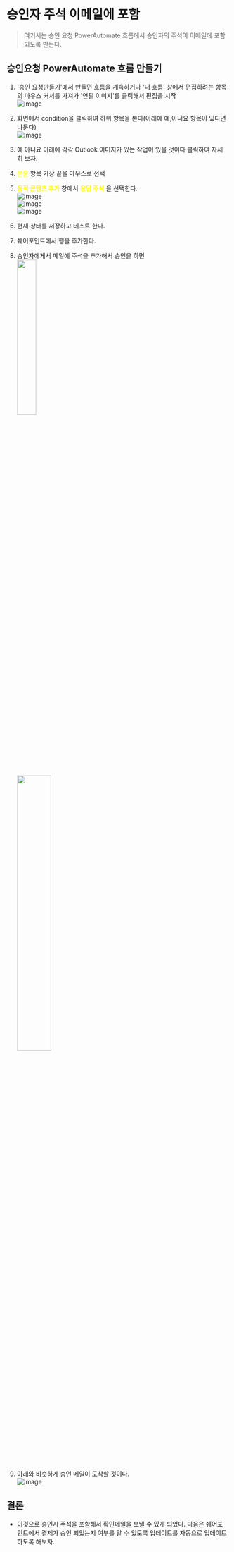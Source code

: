 # 승인자 주석 이메일에 포함
> 여기서는 승인 요청 PowerAutomate 흐름에서 승인자의 주석이 이메일에 포함되도록 만든다.

## 승인요청 PowerAutomate 흐름 만들기
1. '승인 요청만들기'에서 만들던 흐름을 계속하거나 '내 흐름' 창에서 편집하려는 항목의 마우스 커서를 가져가 '연필 이미지'를 클릭해서 편집을 시작<br>![image](https://user-images.githubusercontent.com/39551265/155634975-02332e62-638f-4d0c-8c1e-bacc70538044.png)<br>

2. 화면에서 condition을 클릭하여 하위 항목을 본다(아래에 예,아니요 항목이 있다면 나둔다)<br>![image](https://user-images.githubusercontent.com/39551265/155635253-c39cfabc-071e-4b05-bd59-97883d7c90be.png)<br>

3. 예 아니요 아래에 각각 Outlook 이미지가 있는 작업이 있을 것이다 클릭하여 자세히 보자.

4. <span style="color:yellow">본문</span> 항목 가장 끝을 마우스로 선택

5. <span style="color:yellow">**동적 콘텐츠 추가**</span> 창에서 <span style="color:yellow">**응답 주석**</span> 을 선택한다.<br>![image](https://user-images.githubusercontent.com/39551265/155655253-d5263daa-07fb-4419-ad4b-ecd18024babf.png)<br>![image](https://user-images.githubusercontent.com/39551265/155655268-bdb5a335-d8e1-43f2-a87c-9eeb3dd3fc4c.png)<br>![image](https://user-images.githubusercontent.com/39551265/155655284-528732b0-c16f-4e3f-b8ff-80685ca852e5.png)<br>

6. 현재 상태를 저장하고 테스트 한다.

7. 쉐어포인트에서 행을 추가한다.

8. 승인자에게서 메일에 주석을 추가해서 승인을 하면<br><img src="https://user-images.githubusercontent.com/39551265/154831929-108e1233-9753-4859-a1bd-af13cd9ec7c0.png" width="30%"><br><img src="https://user-images.githubusercontent.com/39551265/155655865-92808bf0-1acf-4533-9117-288a4b7dc4f9.png" width="40%"/><br>

9. 아래와 비슷하게 승인 메일이 도착할 것이다.<br>![image](https://user-images.githubusercontent.com/39551265/155656017-f9a2dea4-a5f0-4f04-bc59-ea66e14ca863.png)<br>

## 결론
* 이것으로 승인시 주석을 포함해서 확인메일을 보낼 수 있게 되었다. 다음은 쉐어포인트에서 결제가 승인 되었는지 여부를 알 수 있도록 업데이트를 자동으로 업데이트 하도록 해보자.